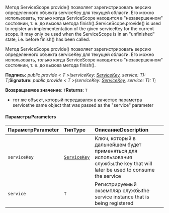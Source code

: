 <span data-ttu-id="7dfce-p101">Метод ServiceScope.provide() позволяет зарегистрировать версию определенного объекта serviceKey для текущей области. Его можно использовать, только когда ServiceScope находится в "незавершенном" состоянии, т. е. до вызова метода finish().</span><span class="sxs-lookup"><span data-stu-id="7dfce-p101">ServiceScope.provide() is used to register an implemententation of the given serviceKey for the current scope. It may only be used when the ServiceScope is in an "unfinished" state, i.e. before finish() has been called.</span></span>




Метод ServiceScope.provide() позволяет зарегистрировать версию определенного объекта serviceKey для текущей области. Его можно использовать, только когда ServiceScope находится в "незавершенном" состоянии, т. е. до вызова метода finish().

<span data-ttu-id="7dfce-104">**Подпись:** _public provide < T >(serviceKey: [ServiceKey](../sp-core-library/servicekey.md)<T>, service: T): T;_</span><span class="sxs-lookup"><span data-stu-id="7dfce-104">**Signature:** _public provide < T >(serviceKey: [ServiceKey](../sp-core-library/servicekey.md)<T>, service: T): T;_</span></span>

<span data-ttu-id="7dfce-105">**Возвращаемое значение**: `T`</span><span class="sxs-lookup"><span data-stu-id="7dfce-105">**Returns**: `T`</span></span>



- <span data-ttu-id="7dfce-106">тот же объект, который передавался в качестве параметра service</span><span class="sxs-lookup"><span data-stu-id="7dfce-106">the same object that was passed as the "service" parameter</span></span>

#### <a name="parameters"></a><span data-ttu-id="7dfce-107">Параметры</span><span class="sxs-lookup"><span data-stu-id="7dfce-107">Parameters</span></span>


| <span data-ttu-id="7dfce-108">Параметр</span><span class="sxs-lookup"><span data-stu-id="7dfce-108">Parameter</span></span>    | <span data-ttu-id="7dfce-109">Тип</span><span class="sxs-lookup"><span data-stu-id="7dfce-109">Type</span></span>    | <span data-ttu-id="7dfce-110">Описание</span><span class="sxs-lookup"><span data-stu-id="7dfce-110">Description</span></span> |
|:-------------|:---------------|:------------|
| `serviceKey`    | [`ServiceKey`](../sp-core-library/servicekey.md)<T> | <span data-ttu-id="7dfce-111">Ключ, который в дальнейшем будет применяться для использования службы.</span><span class="sxs-lookup"><span data-stu-id="7dfce-111">the key that will later be used to consume the service</span></span> |
| `service`    | `T` | <span data-ttu-id="7dfce-112">Регистрируемый экземпляр службы</span><span class="sxs-lookup"><span data-stu-id="7dfce-112">the service instance that is being registered</span></span> |


